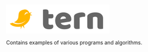 ![Tern](https://raw.githubusercontent.com/tern-lang/tern-site/master/tern-lang.org/img/logo-small.png)

Contains examples of various programs and algorithms.
